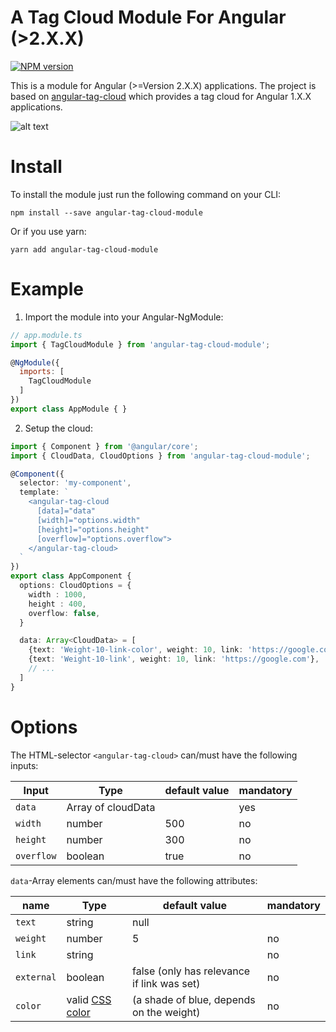 # A Tag Cloud Module For Angular (>2.X.X)
[![NPM version][npm-image]][npm-url]

This is a module for Angular (>=Version 2.X.X) applications.
The project is based on [angular-tag-cloud](https://github.com/zeeshanhyder/angular-tag-cloud) which provides a tag cloud for Angular 1.X.X applications.

![alt text][logo]

# Install

To install the module just run the following command on your CLI:

```
npm install --save angular-tag-cloud-module
```

Or if you use yarn:

```
yarn add angular-tag-cloud-module
```

# Example

1. Import the module into your Angular-NgModule:

```js
// app.module.ts
import { TagCloudModule } from 'angular-tag-cloud-module';

@NgModule({
  imports: [
    TagCloudModule
  ]
})
export class AppModule { }
```

2. Setup the cloud:

```ts
import { Component } from '@angular/core';
import { CloudData, CloudOptions } from 'angular-tag-cloud-module';

@Component({
  selector: 'my-component',
  template: `
    <angular-tag-cloud
      [data]="data"
      [width]="options.width"
      [height]="options.height"
      [overflow]="options.overflow">
    </angular-tag-cloud>
  `
})
export class AppComponent {
  options: CloudOptions = {
    width : 1000,
    height : 400,
    overflow: false,
  }

  data: Array<CloudData> = [
    {text: 'Weight-10-link-color', weight: 10, link: 'https://google.com', color: '#ffaaee'},
    {text: 'Weight-10-link', weight: 10, link: 'https://google.com'},
    // ...
  ]
}
```

# Options
 The HTML-selector `<angular-tag-cloud>` can/must have the following inputs:

| Input            | Type               | default value  | mandatory
| ---------------- | ------------------ | -------------- | ---------
| `data`           | Array of cloudData |                | yes
| `width`          | number             | 500            | no
| `height`         | number             | 300            | no
| `overflow`       | boolean            | true           | no

`data`-Array elements can/must have the following attributes:

| name       | Type            | default value                              | mandatory
| ---------- | --------------- | ------------------------------------------ | ---------
| `text`     | string | null   |                                            | yes
| `weight`   | number          | 5                                          | no
| `link`     | string          |                                            | no
| `external` | boolean         | false (only has relevance if link was set) | no
| `color`    | valid [CSS color](https://developer.mozilla.org/en-US/docs/Web/CSS/color_value) | (a shade of blue, depends on the weight)   | no



[logo]: https://github.com/d-koppenhagen/angular-tag-cloud-module/raw/master/assets/tag-cloud.png "Tag Cloud Preview"
[npm-url]: https://npmjs.org/package/angular-tag-cloud-module
[npm-image]: https://badge.fury.io/js/angular-tag-cloud-module.svg
